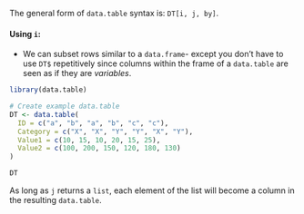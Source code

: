 The general form of `data.table` syntax is: `DT[i, j, by]`.

#### Using `i`:

- We can subset rows similar to a `data.frame`- except you don’t have to use `DT$` repetitively since columns within the frame of a `data.table` are seen as if they are _variables_.

```R
library(data.table)

# Create example data.table
DT <- data.table(
  ID = c("a", "b", "a", "b", "c", "c"),
  Category = c("X", "X", "Y", "Y", "X", "Y"),
  Value1 = c(10, 15, 10, 20, 15, 25),
  Value2 = c(100, 200, 150, 120, 180, 130)
)

DT
```

As long as `j` returns a `list`, each element of the list will become a column in the resulting `data.table`.